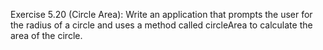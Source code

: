Exercise 5.20 (Circle Area): Write an application that prompts the user for the radius of a circle
and uses a method called circleArea to calculate the area of the circle.
